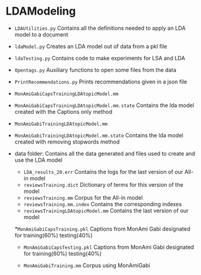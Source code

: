 # LDAModeling

* `LDAUtilities.py`
Contains all the definitions needed to apply an LDA model to a document

* `ldaModel.py`
Creates an LDA model out of data from a pkl file

* `ldaTesting.py`
Contains code to make experiments for LSA and LDA

* `Opentags.py`
Auxiliary functions to open some files from the data

* `PrintRecommendations.py`
Prints recommendations given in a json file

* `MonAmiGabiCapsTrainingLDAtopicModel.mm`
* `MonAmiGabiCapsTrainingLDAtopicModel.mm.state`
Contains the lda model created with the Captions only method

* `MonAmiGabiTrainingLDAtopicModel.mm`
* `MonAmiGabiTrainingLDAtopicModel.mm.state`
Contains the lda model created with removing stopwords method

* data folder: 
Contains all the data generated and files used to create and use the LDA model

  * `LDA_results_20.err`
  Contains the logs for the last version of our All-in model
  * `reviewsTraining.dict`
  Dictionary of terms for this version of the model
  * `reviewsTraining.mm`
  Corpus for the All-in model
  * `reviewsTraining.mm.index`
  Contains the corresponding indexes
  * `reviewsTrainingLDAtopicModel.mm`
  Contains the last version of our model

  *`MonAmiGabiCapsTraining.pkl`
  Captions from MonAmi Gabi designated for training(60%) testing(40%)

  * `MonAmiGabiCapsTesting.pkl`
  Captions from MonAmi Gabi designated for training(60%) testing(40%)

  * `MonAmiGabiTraining.mm`
  Corpus using MonAmiGabi

